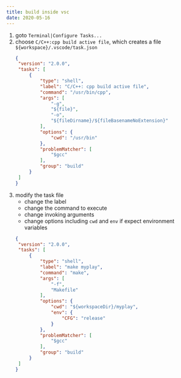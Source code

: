 ```yaml
---
title: build inside vsc
date: 2020-05-16
---
```


1. goto ``Terminal|Configure Tasks...``
2. choose ``C/C++:cpp build active file``, which creates a file ``${workspace}/.vscode/task.json``
   ```json
   {
	"version": "2.0.0",
	"tasks": [
		{
			"type": "shell",
			"label": "C/C++: cpp build active file",
			"command": "/usr/bin/cpp",
			"args": [
				"-g",
				"${file}",
				"-o",
				"${fileDirname}/${fileBasenameNoExtension}"
			],
			"options": {
				"cwd": "/usr/bin"
			},
			"problemMatcher": [
				"$gcc"
			],
			"group": "build"
		}
	]
   }
   ```
3. modify the task file
   * change the label
   * change the command to execute
   * change invoking arguments
   * change options including ``cwd`` and ``env`` if expect environment variables
   ```json
   {
	"version": "2.0.0",
	"tasks": [
		{
			"type": "shell",
			"label": "make myplay",
			"command": "make",
			"args": [
				"-f",
				"Makefile"
			],
			"options": {
				"cwd": "${workspaceDir}/myplay",
				"env": {
					"CFG": "release"
				}
			},
			"problemMatcher": [
				"$gcc"
			],
			"group": "build"
		}
	]
   }
   ```


